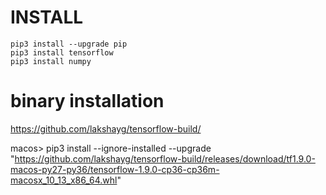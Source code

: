 # INSTALL
```
pip3 install --upgrade pip
pip3 install tensorflow
pip3 install numpy
```

# binary installation

https://github.com/lakshayg/tensorflow-build/


macos> pip3 install --ignore-installed --upgrade "https://github.com/lakshayg/tensorflow-build/releases/download/tf1.9.0-macos-py27-py36/tensorflow-1.9.0-cp36-cp36m-macosx_10_13_x86_64.whl"
